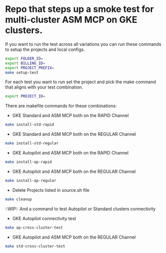 # Repo that steps up a smoke test for multi-cluster ASM MCP on GKE clusters.
If you want to run the test across all variations you can run these commands to setup the projects and local configs.

```bash
export FOLDER_ID=
export BILLING_ID=
export PROJECT_PREFIX= 
make setup-test
```

For each test you want to run set the project and pick the make command that aligns with your test combination.
```bash
export PROJECT_ID= 
```

There are makefile commands for these combinations:
* GKE Standard and ASM MCP both on the RAPID Channel
```bash
make install-std-rapid
```
* GKE Standard and ASM MCP both on the REGULAR Channel
```bash
make install-std-regular
```
* GKE Autopilot and ASM MCP both on the RAPID Channel
```bash
make install-ap-rapid
```
* GKE Autopilot and ASM MCP both on the REGULAR Channel
```bash
make install-ap-regular
```
* Delete Projects listed in source.sh file
```bash
make cleanup
```

::WIP::
And a command to test Autopilot or Standard clusters connectivity
* GKE Autopilot connectivity test
```bash
make ap-cross-cluster-test
```
* GKE Autopilot and ASM MCP both on the REGULAR Channel
```bash
make std-cross-cluster-test
```
